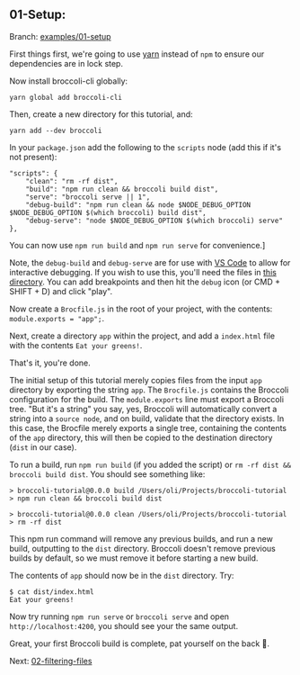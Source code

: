 ## 01-Setup:

Branch: [examples/01-setup](https://github.com/oligriffiths/broccolijs-tutorial/tree/examples/01-setup)

First things first, we're going to use [yarn](https://yarnpkg.com) instead of `npm` to ensure our dependencies are in
lock step.

Now install broccoli-cli globally:

`yarn global add broccoli-cli`

Then, create a new directory for this tutorial, and:

`yarn add --dev broccoli`

In your `package.json` add the following to the `scripts` node (add this if it's not present):

```
"scripts": {
    "clean": "rm -rf dist",
    "build": "npm run clean && broccoli build dist",
    "serve": "broccoli serve || 1",
    "debug-build": "npm run clean && node $NODE_DEBUG_OPTION $NODE_DEBUG_OPTION $(which broccoli) build dist",
    "debug-serve": "node $NODE_DEBUG_OPTION $(which broccoli) serve"
},
```

You can now use `npm run build` and `npm run serve` for convenience.]

Note, the `debug-build` and `debug-serve` are for use with [VS Code](https://code.visualstudio.com/) to allow for
interactive debugging. If you wish to use this, you'll need the files in [this directory](.vscode). You can add 
breakpoints and then hit the `debug` icon (or CMD + SHIFT + D) and click "play".

Now create a `Brocfile.js` in the root of your project, with the contents: `module.exports = "app";`.

Next, create a directory `app` within the project, and add a `index.html` file with the contents `Eat your greens!`.

That's it, you're done.

The initial setup of this tutorial merely copies files from the input `app` directory by exporting the string `app`.
The `Brocfile.js` contains the Broccoli configuration for the build. The `module.exports` line must export a Broccoli
tree. "But it's a string" you say, yes, Broccoli will automatically convert a string into a `source node`, and on build,
validate that the directory exists. In this case, the Brocfile merely exports a single tree, containing the contents of
the `app` directory, this will then be copied to the destination directory (`dist` in our case).

To run a build, run `npm run build` (if you added the script) or `rm -rf dist && broccoli build dist`.
You should see something like:

```
> broccoli-tutorial@0.0.0 build /Users/oli/Projects/broccoli-tutorial
> npm run clean && broccoli build dist

> broccoli-tutorial@0.0.0 clean /Users/oli/Projects/broccoli-tutorial
> rm -rf dist
```

This npm run command will remove any previous builds, and run a new build, outputting to the `dist` directory.
Broccoli doesn't remove previous builds by default, so we must remove it before starting a new build.

The contents of `app` should now be in the `dist` directory. Try:

```
$ cat dist/index.html
Eat your greens!
```

Now try running `npm run serve` or `broccoli serve` and open `http://localhost:4200`, you should see your the same
output.

Great, your first Broccoli build is complete, pat yourself on the back 👏.

Next: [02-filtering-files](/docs/02-filtering-files.md)
